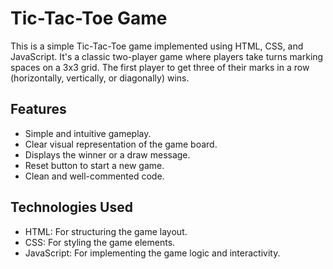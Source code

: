 # Tic-Tac-Toe Game
This is a simple Tic-Tac-Toe game implemented using HTML, CSS, and JavaScript.  It's a classic two-player game where players take turns marking spaces on a 3x3 grid. The first player to get three of their marks in a row (horizontally, vertically, or diagonally) wins.

## Features
*   Simple and intuitive gameplay.
*   Clear visual representation of the game board.
*   Displays the winner or a draw message.
*   Reset button to start a new game.
*   Clean and well-commented code.

## Technologies Used
*   HTML: For structuring the game layout.
*   CSS: For styling the game elements.
*   JavaScript: For implementing the game logic and interactivity.
